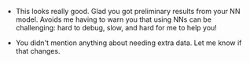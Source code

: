 
- This looks really good. Glad you got preliminary results from your NN model. Avoids me having to warn you that using NNs can be challenging: hard to debug, slow, and hard for me to help you! 

- You didn't mention anything about needing extra data. Let me know if that changes.


